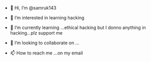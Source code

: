 - 👋 Hi, I’m @samruk143
- 👀 I’m interested in learning hacking 
- 🌱 I’m currently learning ...ethical hacking but I donno anything in hacking...plz support me 

- 💞️ I’m looking to collaborate on ...
- 📫 How to reach me ...on my email 

<!---
samruk143/samruk143 is a ✨ special ✨ repository because its `README.md` (this file) appears on your GitHub profile.
You can click the Preview link to take a look at your changes.
--->
